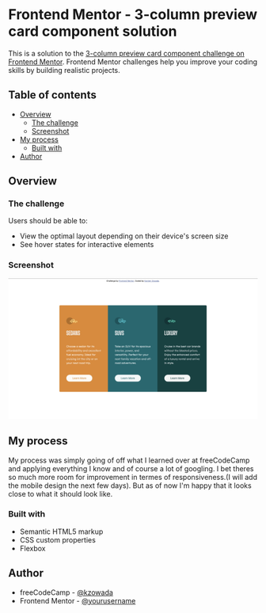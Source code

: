 # Frontend Mentor - 3-column preview card component solution

This is a solution to the [3-column preview card component challenge on Frontend Mentor](https://www.frontendmentor.io/challenges/3column-preview-card-component-pH92eAR2-). Frontend Mentor challenges help you improve your coding skills by building realistic projects. 

## Table of contents

- [Overview](#overview)
  - [The challenge](#the-challenge)
  - [Screenshot](#screenshot)
- [My process](#my-process)
  - [Built with](#built-with)
- [Author](#author)


## Overview

### The challenge

Users should be able to:

- View the optimal layout depending on their device's screen size
- See hover states for interactive elements

### Screenshot

![](./screenshot.jpg)

## My process
My process was simply going of off what I learned over at freeCodeCamp and applying everything I know and of course a lot of googling. I bet theres so much more room for improvement in termes of responsiveness.(I will add the mobile design the next few days). But as of now I'm happy that it looks close to what it should look like.

### Built with

- Semantic HTML5 markup
- CSS custom properties
- Flexbox

## Author

- freeCodeCamp - [@kzowada](https://www.freecodecamp.org/karsten)
- Frontend Mentor - [@yourusername](https://www.frontendmentor.io/profile/yourusername)
